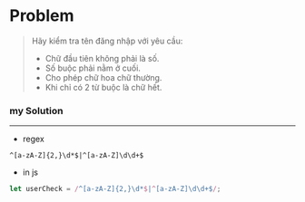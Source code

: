 # Problem

> Hãy kiểm tra tên đăng nhập với yêu cầu:
> - Chữ đầu tiên không phải là số.
> - Số buộc phải nằm ở cuối.
> - Cho phép chữ hoa chữ thường.
> - Khi chỉ có 2 từ buộc là chữ hết.

### my Solution
-------------
- regex
```
^[a-zA-Z]{2,}\d*$|^[a-zA-Z]\d\d+$
```
- in js
``` javascript
let userCheck = /^[a-zA-Z]{2,}\d*$|^[a-zA-Z]\d\d+$/;
```
